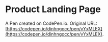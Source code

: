 # Product Landing Page

A Pen created on CodePen.io. Original URL: [https://codepen.io/dinhngocc/pen/vYxMLEX](https://codepen.io/dinhngocc/pen/vYxMLEX).

